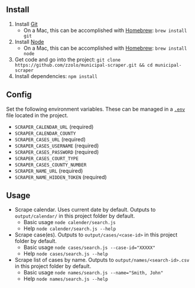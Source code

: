 ## Install

1. Install [Git](https://git-scm.com/)
   - On a Mac, this can be accomplished with [Homebrew](https://brew.sh/): `brew install git`
1. Install [Node](https://nodejs.org/en/)
   - On a Mac, this can be accomplished with [Homebrew](https://brew.sh/): `brew install node`
1. Get code and go into the project: `git clone https://github.com/zzolo/municipal-scraper.git && cd municipal-scraper`
1. Install dependencies: `npm install`

## Config

Set the following environment variables. These can be managed in a [`.env`](https://www.npmjs.com/package/dotenv) file located in the project.

- `SCRAPER_CALENDAR_URL` (required)
- `SCRAPER_CALENDAR_COUNTY`
- `SCRAPER_CASES_URL` (required)
- `SCRAPER_CASES_USERNAME` (required)
- `SCRAPER_CASES_PASSWORD` (required)
- `SCRAPER_CASES_COURT_TYPE`
- `SCRAPER_CASES_COUNTY_NUMBER`
- `SCRAPER_NAME_URL` (required)
- `SCRAPER_NAME_HIDDEN_TOKEN` (required)

## Usage

- Scrape calendar. Uses current date by default. Outputs to `output/calendar/` in this project folder by default.
  - Basic usage `node calender/search.js`
  - Help `node calender/search.js --help`
- Scrape case(es). Outputs to `output/cases/<case-id>` in this project folder by default.
  - Basic usage `node cases/search.js --case-id="XXXXX"`
  - Help `node cases/search.js --help`
- Scrape list of cases by name. Outputs to `output/names/<search-id>.csv` in this project folder by default.
  - Basic usage `node names/search.js --name="Smith, John"`
  - Help `node names/search.js --help`
